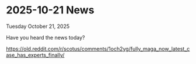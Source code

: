 # 2025-10-21 News

Tuesday October 21, 2025 

Have you heard the news today?

https://old.reddit.com/r/scotus/comments/1och2yg/fully_maga_now_latest_case_has_experts_finally/
